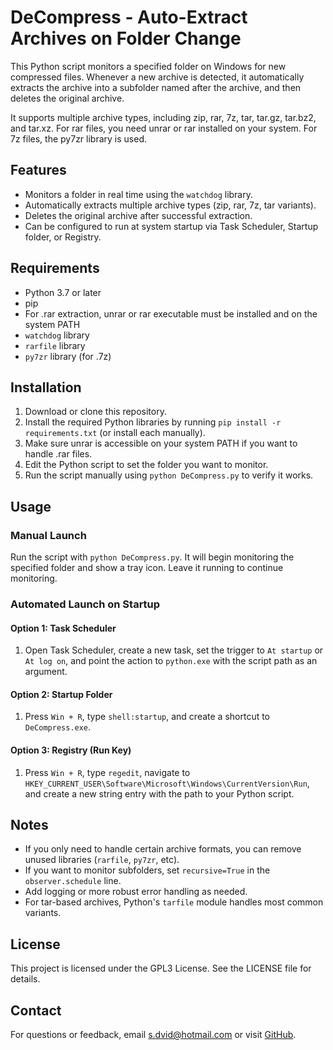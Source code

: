 # DeCompress - Auto-Extract Archives on Folder Change

This Python script monitors a specified folder on Windows for new compressed files. Whenever a new archive is detected, it automatically extracts the archive into a subfolder named after the archive, and then deletes the original archive.

It supports multiple archive types, including zip, rar, 7z, tar, tar.gz, tar.bz2, and tar.xz. For rar files, you need unrar or rar installed on your system. For 7z files, the py7zr library is used.

## Features

- Monitors a folder in real time using the `watchdog` library.
- Automatically extracts multiple archive types (zip, rar, 7z, tar variants).
- Deletes the original archive after successful extraction.
- Can be configured to run at system startup via Task Scheduler, Startup folder, or Registry.

## Requirements

- Python 3.7 or later
- pip
- For .rar extraction, unrar or rar executable must be installed and on the system PATH
- `watchdog` library
- `rarfile` library
- `py7zr` library (for .7z)

## Installation

1. Download or clone this repository.
2. Install the required Python libraries by running `pip install -r requirements.txt` (or install each manually).
3. Make sure unrar is accessible on your system PATH if you want to handle .rar files.
4. Edit the Python script to set the folder you want to monitor.
5. Run the script manually using `python DeCompress.py` to verify it works.

## Usage

### Manual Launch

Run the script with `python DeCompress.py`. It will begin monitoring the specified folder and show a tray icon. Leave it running to continue monitoring.

### Automated Launch on Startup

#### Option 1: Task Scheduler

1. Open Task Scheduler, create a new task, set the trigger to `At startup` or `At log on`, and point the action to `python.exe` with the script path as an argument.

#### Option 2: Startup Folder

1. Press `Win + R`, type `shell:startup`, and create a shortcut to `DeCompress.exe`.

#### Option 3: Registry (Run Key)

1. Press `Win + R`, type `regedit`, navigate to `HKEY_CURRENT_USER\Software\Microsoft\Windows\CurrentVersion\Run`, and create a new string entry with the path to your Python script.

## Notes

- If you only need to handle certain archive formats, you can remove unused libraries (`rarfile`, `py7zr`, etc).
- If you want to monitor subfolders, set `recursive=True` in the `observer.schedule` line.
- Add logging or more robust error handling as needed.
- For tar-based archives, Python's `tarfile` module handles most common variants.

## License

This project is licensed under the GPL3 License. See the LICENSE file for details.

## Contact

For questions or feedback, email s.dvid@hotmail.com or visit [GitHub](https://github.com/DvidMakesThings).